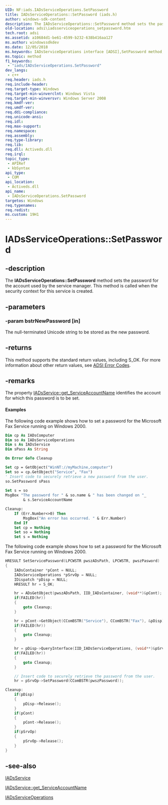 ```yaml
---
UID: NF:iads.IADsServiceOperations.SetPassword
title: IADsServiceOperations::SetPassword (iads.h)
author: windows-sdk-content
description: The IADsServiceOperations::SetPassword method sets the password for the account used by the service manager. This method is called when the security context for this service is created.
old-location: adsi\iadsserviceoperations_setpassword.htm
tech.root: adsi
ms.assetid: a10684d1-be61-4599-b232-638b416aa127
ms.author: windowssdkdev
ms.date: 12/05/2018
ms.keywords: IADsServiceOperations interface [ADSI],SetPassword method, IADsServiceOperations.SetPassword, IADsServiceOperations::SetPassword, SetPassword, SetPassword method [ADSI], SetPassword method [ADSI],IADsServiceOperations interface, _ds_iadsserviceoperations_setpassword, adsi.iadsserviceoperations__setpassword, adsi.iadsserviceoperations_setpassword, iads/IADsServiceOperations::SetPassword
ms.topic: method
f1_keywords: 
 - "iads/IADsServiceOperations.SetPassword"
dev_langs:
 - c++
req.header: iads.h
req.include-header: 
req.target-type: Windows
req.target-min-winverclnt: Windows Vista
req.target-min-winversvr: Windows Server 2008
req.kmdf-ver: 
req.umdf-ver: 
req.ddi-compliance: 
req.unicode-ansi: 
req.idl: 
req.max-support: 
req.namespace: 
req.assembly: 
req.type-library: 
req.lib: 
req.dll: Activeds.dll
req.irql: 
topic_type:
 - APIRef
 - kbSyntax
api_type:
 - COM
api_location:
 - Activeds.dll
api_name:
 - IADsServiceOperations.SetPassword
targetos: Windows
req.typenames: 
req.redist: 
ms.custom: 19H1
---
```


# IADsServiceOperations::SetPassword


## -description


The <b>IADsServiceOperations::SetPassword</b> method sets the password for the account used by the service manager. This method is called when the security context for this service is created.


## -parameters




### -param bstrNewPassword [in]

The null-terminated Unicode string to be stored as the new password.


## -returns



This method supports the standard return values, including S_OK. For more information about other return values, see  <a href="https://docs.microsoft.com/windows/desktop/ADSI/adsi-error-codes">ADSI Error Codes</a>.




## -remarks



The property <a href="https://docs.microsoft.com/windows/desktop/ADSI/iadsservice-property-methods">IADsService::get_ServiceAccountName</a> identifies the account for which this password is to be set.


#### Examples

The following code example shows how to set a password for the Microsoft Fax Service running on Windows 2000.


```vb
Dim cp As IADsComputer
Dim so As IADsServiceOperations
Dim s As IADsService
Dim sPass As String

On Error GoTo Cleanup

Set cp = GetObject("WinNT://myMachine,computer")
Set so = cp.GetObject("Service", "Fax")
' Insert code to securely retrieve a new password from the user.
so.SetPassword sPass
 
Set s = so
MsgBox "The password for " & so.name & " has been changed on "_
        & s.ServiceAccountName

Cleanup:
    If (Err.Number<>0) Then
        MsgBox("An error has occurred. " & Err.Number)
    End If
    Set cp = Nothing
    Set so = Nothing
    Set s = Nothing

```


The following code example shows how to set a password for the Microsoft Fax Service running on Windows 2000.


```cpp
HRESULT SetServicePassword(LPCWSTR pwszADsPath, LPCWSTR, pwszPasword)
{
    IADsContainer *pCont = NULL;
    IADsServiceOperations *pSrvOp = NULL;
    IDispatch *pDisp = NULL;
    HRESULT hr = S_OK;

    hr = ADsGetObject(pwszADsPath, IID_IADsContainer, (void**)&pCont);
    if(FAILED(hr)) 
    {
        goto Cleanup;
    }

    hr = pCont->GetObject(CComBSTR("Service"), CComBSTR("Fax"), &pDisp);
    if(FAILED(hr)) 
    {
        goto Cleanup;
    }

    hr = pDisp->QueryInterface(IID_IADsServiceOperations, (void**)&pSrvOp);
    if(FAILED(hr)) 
    {
        goto Cleanup;
    }

    // Insert code to securely retrieve the password from the user.
    hr = pSrvOp->SetPassword(CComBSTR(pwszPassword));

Cleanup:
    if(pDisp) 
    {
        pDisp->Release();
    }
    if(pCont) 
    {
        pCont->Release();
    }
    if(pSrvOp) 
    {
        pSrvOp->Release();
    }
}
```





## -see-also




<a href="https://docs.microsoft.com/windows/desktop/api/iads/nn-iads-iadsservice">IADsService</a>



<a href="https://docs.microsoft.com/windows/desktop/ADSI/iadsservice-property-methods">IADsService::get_ServiceAccountName</a>



<a href="https://docs.microsoft.com/windows/desktop/api/iads/nn-iads-iadsserviceoperations">IADsServiceOperations</a>
 

 

